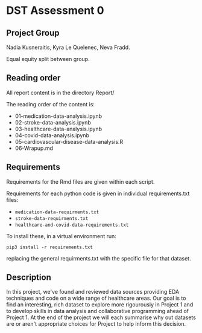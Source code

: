 # DST Assessment 0

## Project Group

Nadia Kusneraitis, Kyra Le Quelenec, Neva Fradd.

Equal equity split between group.

## Reading order

All report content is in the directory Report/

The reading order of the content is:
* 01-medication-data-analysis.ipynb
* 02-stroke-data-analysis.ipynb
* 03-healthcare-data-analysis.ipynb
* 04-covid-data-analysis.ipynb
* 05-cardiovascular-disease-data-analysis.R
* 06-Wrapup.md

## Requirements

Requirements for the Rmd files are given within each script.

Requirements for each python code is given in individual requirements.txt files:
* `medication-data-requirments.txt`
* `stroke-data-requirments.txt`
* `healthcare-and-covid-data-requirements.txt`

To install these, in a virtual environment run:
```{sh}
pip3 install -r requirements.txt
```
replacing the general requirments.txt with the specific file for that dataset.

## Description

In this project, we've found and reviewed data sources providing EDA techniques and code on a wide range of healthcare areas. Our goal is to find an interesting, rich dataset to explore more rigourously in Project 1 and to develop skills in data analysis and collaborative programming ahead of Project 1. At the end of the project we will each summarise why out datasets are or aren't appropriate choices for Project to help inform this decision.
